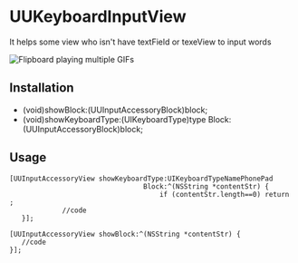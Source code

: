 UUKeyboardInputView
===================

It helps some view who isn't have textField or texeView to input words

![Flipboard playing multiple GIFs](https://github.com/ZhipingYang/UUKeyboardInputView/tree/master/UUKeyboardInputViewTests/inputView.gif)

## Installation

  + (void)showBlock:(UUInputAccessoryBlock)block;
  + (void)showKeyboardType:(UIKeyboardType)type Block:(UUInputAccessoryBlock)block;

## Usage

    [UUInputAccessoryView showKeyboardType:UIKeyboardTypeNamePhonePad
                                     Block:^(NSString *contentStr) {
                                         if (contentStr.length==0) return ;
                 //code
       }];
    
    [UUInputAccessoryView showBlock:^(NSString *contentStr) {
       //code
    }];
